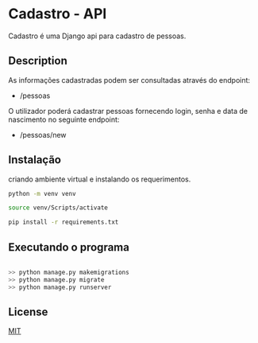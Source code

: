 # Cadastro - API

Cadastro é uma Django api para cadastro de pessoas.

## Description

As informações cadastradas podem ser consultadas através do endpoint:
- /pessoas 

O utilizador poderá cadastrar pessoas fornecendo login, senha e data de nascimento no seguinte endpoint:
- /pessoas/new

## Instalação

criando ambiente virtual e instalando os requerimentos.

```bash
python -m venv venv

source venv/Scripts/activate

pip install -r requirements.txt
```

## Executando o programa

```bash

>> python manage.py makemigrations
>> python manage.py migrate
>> python manage.py runserver

```

## License
[MIT](https://choosealicense.com/licenses/mit/)